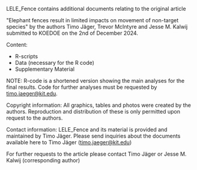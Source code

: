 LELE_Fence contains additional documents relating to the original article 

"Elephant fences result in limited impacts on movement of non-target species" by the authors Timo Jäger, Trevor McIntyre and Jesse M. Kalwij
submitted to KOEDOE on the 2nd of December 2024.





Content:
- R-scripts
- Data (necessary for the R code)
- Supplementary Material


NOTE:
R-code is a shortened version showing the main analyses for the final results. Code for further analyses must be requested by timo.jaeger@kit.edu.




Copyright information:
All graphics, tables and photos were created by the authors. Reproduction and distribution of these is only permitted upon request to the authors.


Contact information:
LELE_Fence and its material is provided and maintained by Timo Jäger.
Please send inquiries about the documents available here to Timo Jäger (timo.jaeger@kit.edu)

For further requests to the article please contact Timo Jäger or Jesse M. Kalwij (corresponding author)
